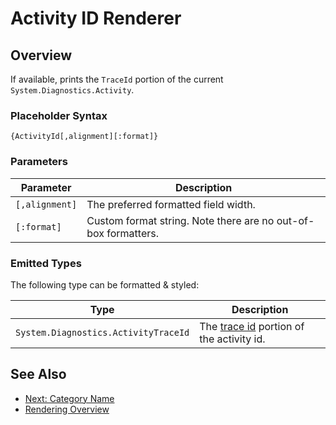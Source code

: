 ﻿# Activity ID Renderer

## Overview

If available, prints the `TraceId` portion of the current `System.Diagnostics.Activity`.

### Placeholder Syntax

```
{ActivityId[,alignment][:format]}
```

### Parameters

|Parameter|Description|
|---|---|
|`[,alignment]`|The preferred formatted field width.|
|`[:format]`|Custom format string. Note there are no out-of-box formatters.|

### Emitted Types

The following type can be formatted & styled:

|Type|Description|
|---|---|
|`System.Diagnostics.ActivityTraceId`|The [trace id](https://docs.microsoft.com/en-us/dotnet/api/system.diagnostics.activity.traceid?view=net-5.0) portion of the activity id.|

## See Also
- [Next: Category Name](./category-name.md)
- [Rendering Overview](./renderer-overview.md)